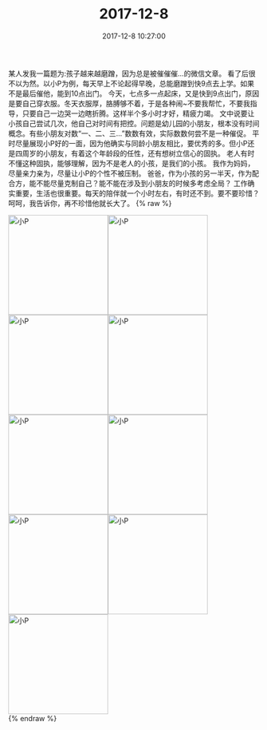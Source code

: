 ﻿---
title: "2017-12-8"
date: 2017-12-8 10:27:00
tags: 文字
categories: 妈妈
---
某人发我一篇题为:孩子越来越磨蹭，因为总是被催催催...的微信文章。
看了后很不以为然。以小P为例，每天早上不论起得早晚，总能磨蹭到快9点去上学。如果不是最后催他，能到10点出门。
今天，七点多一点起床，又是快到9点出门，原因是要自己穿衣服。冬天衣服厚，胳膊够不着，于是各种闹~不要我帮忙，不要我指导，只要自己一边哭一边瞎折腾。这样半个多小时才好，精疲力竭。
文中说要让小孩自己尝试几次，他自己对时间有把控。问题是幼儿园的小朋友，根本没有时间概念。有些小朋友对数“一、二、三...”数数有效，实际数数何尝不是一种催促。
平时尽量展现小P好的一面，因为他确实与同龄小朋友相比，要优秀的多。但小P还是四周岁的小朋友，有着这个年龄段的任性，还有想树立信心的固执。
老人有时不懂这种固执，能够理解，因为不是老人的小孩，是我们的小孩。
我作为妈妈，尽量亲力亲为，尽量让小P的个性不被压制。
爸爸，作为小孩的另一半天，作为配合方，能不能尽量克制自己？能不能在涉及到小朋友的时候多考虑全局？
工作确实重要，生活也很重要。每天的陪伴就一个小时左右，有时还不到。要不要珍惜？
呵呵，我告诉你，再不珍惜他就长大了。
{% raw %}
<div style="width:500 px">
<div style="float:left; width:100 px"><img src="/images/微信图片_20180409141526.jpg" width="200" alt="小P"></div>
<div style="float:left; width:100 px"><img src="/images/微信图片_20180409141543.jpg" width="200" alt="小P"></div>
<div style="float:left; width:100 px"><img src="/images/微信图片_20180409141551.jpg" width="200" alt="小P"></div>
<div style="float:left; width:100 px"><img src="/images/微信图片_20180409141600.jpg" width="200" alt="小P"></div>
<div style="float:left; width:100 px"><img src="/images/微信图片_20180409141605.jpg" width="200" alt="小P"></div>
<div style="float:left; width:100 px"><img src="/images/微信图片_20180409141611.jpg" width="200" alt="小P"></div>
<div style="float:left; width:100 px"><img src="/images/微信图片_20180409141615.jpg" width="200" alt="小P"></div>
<div style="float:left; width:100 px"><img src="/images/微信图片_20180409141620.jpg" width="200" alt="小P"></div>
<div style="float:left; width:100 px"><img src="/images/微信图片_20180409141624.jpg" width="200" alt="小P"></div>
<div style="clear:both"></div>
</div>
{% endraw %}